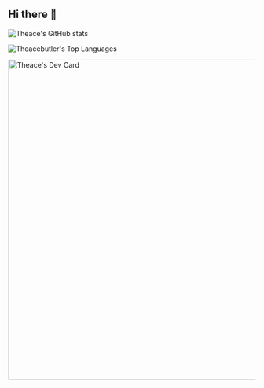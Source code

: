## Hi there 👋

![Theace's GitHub stats](https://github-readme-stats.vercel.app/api?username=theacebutler&show_icons=true&theme=radical)

![Theacebutler's Top Languages](https://github-readme-stats.vercel.app/api/top-langs/?username=theacebutler&theme=dark&show_icons=true&hide_border=true&layout=compact&card_width=500)

<a href="https://app.daily.dev/theace92"><img src="https://api.daily.dev/devcards/v2/oDDHtSqDTUPiCnFDEPRJz.png?type=wide&r=nk9" width="652" alt="Theace's Dev Card"/></a>

<!--
**Theacebutler/Theacebutler** is a ✨ _special_ ✨ repository because its `README.md` (this file) appears on your GitHub profile.

Here are some ideas to get you started:

- 🔭 I’m currently working on ...
- 🌱 I’m currently learning ...
- 👯 I’m looking to collaborate on ...
- 🤔 I’m looking for help with ...
- 💬 Ask me about ...
- 📫 How to reach me: ...
- 😄 Pronouns: ...
- ⚡ Fun fact: ...
-->

